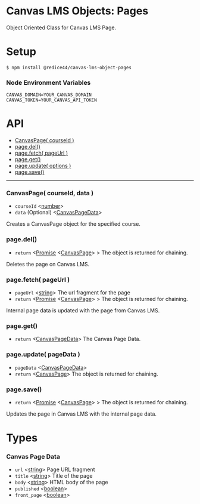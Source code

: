 # Canvas LMS Objects: Pages

Object Oriented Class for Canvas LMS Page.

# Setup

```
$ npm install @redice44/canvas-lms-object-pages
```

### Node Environment Variables

```
CANVAS_DOMAIN=YOUR_CANVAS_DOMAIN
CANVAS_TOKEN=YOUR_CANVAS_API_TOKEN
```

# API
- [CanvasPage( courseId )](#canvaspage-courseid-data-)
- [page.del()](#page-del-)
- [page.fetch( pageUrl )](#page-fetch-pageurl-)
- [page.get()](#page-get-)
- [page.update( options )](#page-update-pagedata-)
- [page.save()](#page-save-)

---

### CanvasPage( courseId, data )

- `courseId` <[number]>
- `data` (Optional) <[CanvasPageData]>

Creates a CanvasPage object for the specified course.

### page.del()

- `return` <[Promise] <[CanvasPage]> > The object is returned for chaining.

Deletes the page on Canvas LMS.

### page.fetch( pageUrl )

- `pageUrl` <[string]> The url fragment for the page
- `return` <[Promise] <[CanvasPage]> > The object is returned for chaining.

Internal page data is updated with the page from Canvas LMS.

### page.get()

- `return` <[CanvasPageData]> The Canvas Page Data.

### page.update( pageData )

- `pageData` <[CanvasPageData]>
- `return` <[CanvasPage]> The object is returned for chaining.

### page.save()

- `return` <[Promise] <[CanvasPage]> > The object is returned for chaining.

Updates the page in Canvas LMS with the internal page data.

# Types

### Canvas Page Data

- `url` <[string]> Page URL fragment
- `title` <[string]> Title of the page
- `body` <[string]> HTML body of the page
- `published` <[boolean]>
- `front_page` <[boolean]>

[Array]: https://developer.mozilla.org/en-US/docs/Web/JavaScript/Reference/Global_Objects/Array "Array"
[boolean]: https://developer.mozilla.org/en-US/docs/Web/JavaScript/Data_structures#Boolean_type "Boolean"
[CanvasPage]: #api "Canvas Page"
[CanvasPageData]: #canvas-page-data "Canvas Page Data"
[number]: https://developer.mozilla.org/en-US/docs/Web/JavaScript/Data_structures#Number_type "Number"
[Object]: https://developer.mozilla.org/en-US/docs/Web/JavaScript/Reference/Global_Objects/Object "Object"
[Promise]: https://developer.mozilla.org/en-US/docs/Web/JavaScript/Reference/Global_Objects/Promise "Promise"
[string]: https://developer.mozilla.org/en-US/docs/Web/JavaScript/Data_structures#String_type "String"